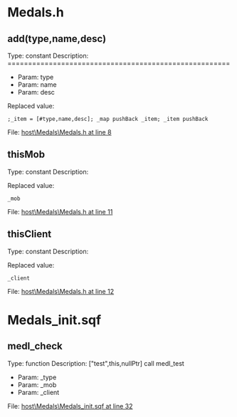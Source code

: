 # Medals.h

## add(type,name,desc)

Type: constant
Description: ======================================================
- Param: type
- Param: name
- Param: desc

Replaced value:
```sqf
;_item = [#type,name,desc]; _map pushBack _item; _item pushBack
```
File: [host\Medals\Medals.h at line 8](../../../src/host/Medals/Medals.h#L8)
## thisMob

Type: constant
Description: 


Replaced value:
```sqf
_mob
```
File: [host\Medals\Medals.h at line 11](../../../src/host/Medals/Medals.h#L11)
## thisClient

Type: constant
Description: 


Replaced value:
```sqf
_client
```
File: [host\Medals\Medals.h at line 12](../../../src/host/Medals/Medals.h#L12)
# Medals_init.sqf

## medl_check

Type: function
Description: ["test",this,nullPtr] call medl_test
- Param: _type
- Param: _mob
- Param: _client

File: [host\Medals\Medals_init.sqf at line 32](../../../src/host/Medals/Medals_init.sqf#L32)
